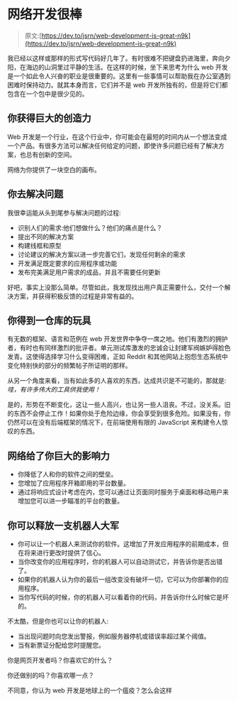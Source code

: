 # 网络开发很棒

> 原文:[https://dev.to/jsrn/web-development-is-great-n9k](https://dev.to/jsrn/web-development-is-great-n9k)

我已经以这样或那样的形式写代码好几年了。有时很难不把键盘扔进海里，奔向夕阳，在海边的山洞里过平静的生活。在这样的时候，坐下来思考为什么 web 开发是一个如此令人兴奋的职业是很重要的。这里有一些事情可以帮助我在办公室遇到困难时保持动力。就其本身而言，它们并不是 web 开发所独有的，但是将它们都包含在一个包中是很少见的。

## [](#you-get-huge-creative-power)你获得巨大的创造力

Web 开发是一个行业，在这个行业中，你可能会在最短的时间内从一个想法变成一个产品。有很多方法可以解决任何给定的问题，即使许多问题已经有了解决方案，也总有创新的空间。

网络为你提供了一块空白的画布。

## [](#you-get-to-solve-problems)你去解决问题

我很幸运能从头到尾参与解决问题的过程:

*   识别人们的需求:他们想做什么？他们的痛点是什么？
*   提出不同的解决方案
*   构建线框和原型
*   讨论建议的解决方案以进一步完善它们，发现任何剩余的需求
*   开发满足既定要求的应用程序或功能
*   发布完美满足用户需求的成品，并且不需要任何更新

好吧，事实上没那么简单。尽管如此，我发现找出用户真正需要什么，交付一个解决方案，并获得积极反馈的过程是非常有益的。

## [](#you-get-a-warehouse-of-toys)你得到一仓库的玩具

有无数的框架、语言和范例在 web 开发世界中争夺一席之地。他们有激烈的拥护者，有时也有同样激烈的批评者。单元测试库激发的忠诚会让封建军阀嫉妒得脸色发青。这使得选择学习什么变得困难，正如 Reddit 和其他网站上抱怨生态系统中变化特别快的部分的频繁帖子所证明的那样。

从另一个角度来看，当有如此多的人喜欢的东西，达成共识是不可能的，那就是:*哇，有许多伟大的工具供我使用！*

是的，形势在不断变化，这让一些人高兴，也让另一些人沮丧。不过，没关系。旧的东西不会停止工作！如果你处于危险边缘，你会享受到很多危险。如果没有，你仍然可以在没有后端框架的情况下，在前端使用有限的 JavaScript 来构建令人惊叹的东西。

## 网络给了你巨大的影响力

*   你降低了人和你的软件之间的壁垒。
*   您增加了应用程序开箱即用的平台数量。
*   通过将响应式设计考虑在内，您可以通过让页面同时服务于桌面和移动用户来增加您可以进一步瞄准的平台的数量。

## 你可以释放一支机器人大军

*   你可以让一个机器人来测试你的软件。这增加了开发应用程序的前期成本，但在将来进行更改时提供了信心。
*   当你改变你的应用程序时，你的机器人可以自动测试它，并告诉你是否出错了。
*   如果你的机器人认为你的最后一组改变没有破坏一切，它可以为你部署你的应用程序。
*   当你写代码的时候，你的机器人可以看着你的代码，并告诉你什么时候它是坏的。

不太酷，但是你也可以让你的机器人:

*   当出现问题时向您发出警报，例如服务器停机或错误率超过某个阈值。
*   当有新票证分配给您时提醒您。

你是网页开发者吗？你喜欢它的什么？

你还做别的吗？你喜欢哪一点？

不同意，你认为 web 开发是地球上的一个瘟疫？怎么会这样